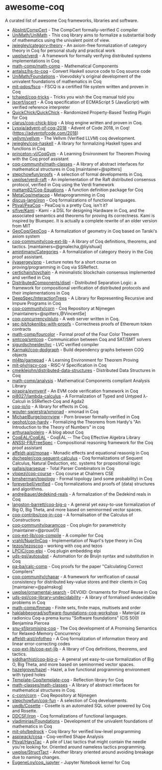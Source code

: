 # awesome-coq

A curated list of awesome Coq frameworks, libraries and software.

* [AbsInt/CompCert](https://github.com/AbsInt/CompCert) - The CompCert formally-verified C compiler
* [UniMath/UniMath](https://github.com/UniMath/UniMath) - This coq library aims to formalize a substantial body of mathematics using the univalent point of view.
* [jwiegley/category-theory](https://github.com/jwiegley/category-theory) - An axiom-free formalization of category theory in Coq for personal study and practical work
* [uwplse/verdi](https://github.com/uwplse/verdi) - A framework for formally verifying distributed systems implementations in Coq
* [math-comp/math-comp](https://github.com/math-comp/math-comp) - Mathematical Components
* [antalsz/hs-to-coq](https://github.com/antalsz/hs-to-coq) - Convert Haskell source code to Coq source code
* [UniMath/Foundations](https://github.com/UniMath/Foundations) - Voevodsky's original development of the univalent foundations of mathematics in Coq
* [mit-pdos/fscq](https://github.com/mit-pdos/fscq) - FSCQ is a certified file system written and proven in Coq
* [tchajed/coq-tricks](https://github.com/tchajed/coq-tricks) - Tricks you wish the Coq manual told you
* [jscert/jscert](https://github.com/jscert/jscert) - A Coq specification of ECMAScript 5 (JavaScript) with verified reference interpreter
* [QuickChick/QuickChick](https://github.com/QuickChick/QuickChick) - Randomized Property-Based Testing Plugin for Coq
* [clarus/coq-chick-blog](https://github.com/clarus/coq-chick-blog) - A blog engine written and proven in Coq.
* [Lysxia/advent-of-coq-2018](https://github.com/Lysxia/advent-of-coq-2018) - Advent of Code 2018, in Coq! (https://adventofcode.com/2018)
* [vellvm/vellvm](https://github.com/vellvm/vellvm) - The Vellvm (Verified LLVM) coq development.
* [jwiegley/coq-haskell](https://github.com/jwiegley/coq-haskell) - A library for formalizing Haskell types and functions in Coq
* [princeton-vl/CoqGym](https://github.com/princeton-vl/CoqGym) - A Learning Environment for Theorem Proving with the Coq proof assistant
* [coq-community/math-classes](https://github.com/coq-community/math-classes) - A library of abstract interfaces for mathematical structures in Coq [maintainer=@spitters]
* [stepchowfun/proofs](https://github.com/stepchowfun/proofs) - A selection of formal developments in Coq.
* [uwplse/verdi-raft](https://github.com/uwplse/verdi-raft) - An implementation of the Raft distributed consensus protocol, verified in Coq using the Verdi framework
* [mattam82/Coq-Equations](https://github.com/mattam82/Coq-Equations) - A function definition package for Coq
* [MetaCoq/metacoq](https://github.com/MetaCoq/metacoq) - Metaprogramming in Coq
* [discus-lang/iron](https://github.com/discus-lang/iron) - Coq formalizations of functional languages.
* [Ptival/PeaCoq](https://github.com/Ptival/PeaCoq) - PeaCoq is a pretty Coq, isn't it?
* [sifive/Kami](https://github.com/sifive/Kami) - Kami - a DSL for designing Hardware in Coq, and the associated semantics and theorems for proving its correctness. Kami is inspired by Bluespec. It is actually a complete rewrite of an older version from MIT
* [GeoCoq/GeoCoq](https://github.com/GeoCoq/GeoCoq) - A formalization of geometry in Coq based on Tarski's axiom system
* [coq-community/coq-ext-lib](https://github.com/coq-community/coq-ext-lib) - A library of Coq definitions, theorems, and tactics. [maintainers=@gmalecha,@liyishuai]
* [amintimany/Categories](https://github.com/amintimany/Categories) - A formalization of category theory in the Coq proof assistant.
* [ilyasergey/pnp](https://github.com/ilyasergey/pnp) - Lecture notes for a short course on proving/programming in Coq via SSReflect.
* [certichain/toychain](https://github.com/certichain/toychain) - A minimalistic blockchain consensus implemented and verified in Coq
* [DistributedComponents/disel](https://github.com/DistributedComponents/disel) - Distributed Separation Logic: a framework for compositional verification of distributed protocols and their implementations in Coq
* [DeepSpec/InteractionTrees](https://github.com/DeepSpec/InteractionTrees) - A Library for Representing Recursive and Impure Programs in Coq
* [coq-community/corn](https://github.com/coq-community/corn) - Coq Repository at Nijmegen [maintainers=@spitters,@VincentSe]
* [coq-concurrency/pluto](https://github.com/coq-concurrency/pluto) - A web server written in Coq.
* [sec-bit/tokenlibs-with-proofs](https://github.com/sec-bit/tokenlibs-with-proofs) - Correctness proofs of Ethereum token contracts
* [math-comp/fourcolor](https://github.com/math-comp/fourcolor) - Formal proof of the Four Color Theorem
* [smtcoq/smtcoq](https://github.com/smtcoq/smtcoq) - Communication between Coq and SAT/SMT solvers
* [sigurdschneider/lvc](https://github.com/sigurdschneider/lvc) - LVC verified compiler
* [Karmaki/coq-dpdgraph](https://github.com/Karmaki/coq-dpdgraph) - Build dependency graphs between COQ objects
* [ml4tp/gamepad](https://github.com/ml4tp/gamepad) - A Learning Environment for Theorem Proving
* [mit-plv/riscv-coq](https://github.com/mit-plv/riscv-coq) - RISC-V Specification in Coq
* [cmeiklejohn/distributed-data-structures](https://github.com/cmeiklejohn/distributed-data-structures) - Distributed Data Structures in Coq
* [math-comp/analysis](https://github.com/math-comp/analysis) - Mathematical Components compliant Analysis Library
* [pirapira/evmverif](https://github.com/pirapira/evmverif) - An EVM code verification framework in Coq
* [pi8027/lambda-calculus](https://github.com/pi8027/lambda-calculus) - A Formalization of Typed and Untyped λ-Calculi in SSReflect-Coq and Agda2
* [coq-io/io](https://github.com/coq-io/io) - A library for effects in Coq.
* [wouter-swierstra/xmonad](https://github.com/wouter-swierstra/xmonad) - xmonad in Coq
* [MichaelBurge/pornview](https://github.com/MichaelBurge/pornview) - Porn browser formally-verified in Coq
* [geohot/coq-hardy](https://github.com/geohot/coq-hardy) - Formalizing the Theorems from Hardy's "An Introduction to the Theory of Numbers" in coq
* [arthuraa/poleiro](https://github.com/arthuraa/poleiro) - A blog about Coq
* [CoqEAL/CoqEAL](https://github.com/CoqEAL/CoqEAL) - CoqEAL -- The Coq Effective Algebra Library
* [ANSSI-FR/FreeSpec](https://github.com/ANSSI-FR/FreeSpec) - Compositional reasoning framework for the Coq proof assistant
* [affeldt-aist/monae](https://github.com/affeldt-aist/monae) - Monadic effects and equational reasonig in Coq
* [dschepler/coq-sequent-calculus](https://github.com/dschepler/coq-sequent-calculus) - Coq formalizations of Sequent Calculus, Natural Deduction, etc. systems for propositional logic
* [gallais/parseque](https://github.com/gallais/parseque) - Total Parser Combinators in Coq
* [vlopezj/coq-course](https://github.com/vlopezj/coq-course) - Coq course at Chalmers CSE
* [bmsherman/topology](https://github.com/bmsherman/topology) - Formal topology (and some probability) in Coq
* [foreverbell/verified](https://github.com/foreverbell/verified) - Coq formalizations and proofs of (data) structures and algorithms.
* [andrejbauer/dedekind-reals](https://github.com/andrejbauer/dedekind-reals) - A formalization of the Dedekind reals in Coq
* [langston-barrett/coq-big-o](https://github.com/langston-barrett/coq-big-o) - A general yet easy-to-use formalization of Big O, Big Theta, and more based on seminormed vector spaces.
* [coq-contribs/coq-in-coq](https://github.com/coq-contribs/coq-in-coq) - A formalisation of the Calculus of Constructions
* [coq-community/paramcoq](https://github.com/coq-community/paramcoq) - Coq plugin for parametricity [maintainer=@proux01]
* [coq-ext-lib/coq-compile](https://github.com/coq-ext-lib/coq-compile) - A compiler for Coq
* [vrahli/NuprlInCoq](https://github.com/vrahli/NuprlInCoq) - Implementation of Nuprl's type theory in Coq
* [tezos/tezoscoq](https://github.com/tezos/tezoscoq) - working with coq and tezos
* [LPCIC/coq-elpi](https://github.com/LPCIC/coq-elpi) - Coq plugin embedding elpi
* [uds-psl/autosubst](https://github.com/uds-psl/autosubst) - Automation for de Bruijn syntax and substitution in Coq
* [pa-ba/calc-comp](https://github.com/pa-ba/calc-comp) - Coq proofs for the paper "Calculating Correct Compilers"
* [coq-community/chapar](https://github.com/coq-community/chapar) - A framework for verification of causal consistency for distributed key-value stores and their clients in Coq [maintainer=@palmskog]
* [uwplse/ornamental-search](https://github.com/uwplse/ornamental-search) - DEVOID: Ornaments for Proof Reuse in Coq
* [uds-psl/coq-library-undecidability](https://github.com/uds-psl/coq-library-undecidability) - A library of formalised undecidable problems in Coq
* [math-comp/finmap](https://github.com/math-comp/finmap) - Finite sets, finite maps, multisets and order
* [haklabbeograd/software-foundations-coq-workshop](https://github.com/haklabbeograd/software-foundations-coq-workshop) - Materijal za radionicu Coq-a prema kursu "Software foundations" (CIS 500) Benjamina Piercea
* [snu-sf/promising-coq](https://github.com/snu-sf/promising-coq) - The Coq development of A Promising Semantics for Relaxed-Memory Concurrency
* [affeldt-aist/infotheo](https://github.com/affeldt-aist/infotheo) - A Coq formalization of information theory and linear error-correcting codes
* [coq-ext-lib/coq-ext-lib](https://github.com/coq-ext-lib/coq-ext-lib) - A library of Coq definitions, theorems, and tactics.
* [siddharthist/coq-big-o](https://github.com/siddharthist/coq-big-o) - A general yet easy-to-use formalization of Big O, Big Theta, and more based on seminormed vector spaces.
* [hazelgrove/hazel](https://github.com/hazelgrove/hazel) - Hazel, a live functional programming environment with typed holes
* [Template-Coq/template-coq](https://github.com/Template-Coq/template-coq) - Reflection library for Coq
* [math-classes/math-classes](https://github.com/math-classes/math-classes) - A library of abstract interfaces for mathematical structures in Coq.
* [c-corn/corn](https://github.com/c-corn/corn) - Coq Repository at Nijmegen
* [stepchowfun/coq-fun](https://github.com/stepchowfun/coq-fun) - A selection of Coq developments.
* [uwdb/Cosette](https://github.com/uwdb/Cosette) - Cosette is an automated SQL solver powered by Coq and Rosette.
* [DDCSF/iron](https://github.com/DDCSF/iron) - Coq formalizations of functional languages.
* [vladimirias/Foundations](https://github.com/vladimirias/Foundations) - Development of the univalent foundations of mathematics in Coq
* [mit-plv/bedrock](https://github.com/mit-plv/bedrock) - Coq library for verified low-level programming
* [aspiwack/cosa](https://github.com/aspiwack/cosa) - Coq-verified Shape Analysis
* [Ptival/HaysTac](https://github.com/Ptival/HaysTac) - A pile of Ltac tactics that might contain the needle you're looking for. Oriented around nameless tactics programming.
* [uwplse/StructTact](https://github.com/uwplse/StructTact) - Another library oriented around avoiding breakage due to naming changes.
* [EugeneLoy/coq_jupyter](https://github.com/EugeneLoy/coq_jupyter) - Jupyter Notebook kernel for Coq
